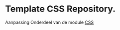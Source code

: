 # Template CSS Repository.
Aanpassing 
Onderdeel van de module [CSS](https://e-learning.educom.nu/essentials/CSS/intro)